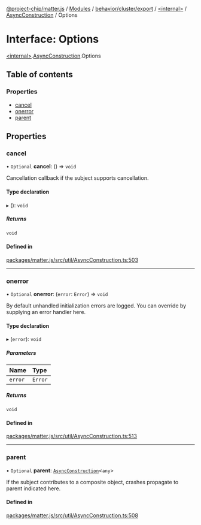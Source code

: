 [@project-chip/matter.js](../README.md) / [Modules](../modules.md) / [behavior/cluster/export](../modules/behavior_cluster_export.md) / [\<internal\>](../modules/behavior_cluster_export._internal_.md) / [AsyncConstruction](../modules/behavior_cluster_export._internal_.AsyncConstruction.md) / Options

# Interface: Options

[\<internal\>](../modules/behavior_cluster_export._internal_.md).[AsyncConstruction](../modules/behavior_cluster_export._internal_.AsyncConstruction.md).Options

## Table of contents

### Properties

- [cancel](behavior_cluster_export._internal_.AsyncConstruction.Options.md#cancel)
- [onerror](behavior_cluster_export._internal_.AsyncConstruction.Options.md#onerror)
- [parent](behavior_cluster_export._internal_.AsyncConstruction.Options.md#parent)

## Properties

### cancel

• `Optional` **cancel**: () => `void`

Cancellation callback if the subject supports cancellation.

#### Type declaration

▸ (): `void`

##### Returns

`void`

#### Defined in

[packages/matter.js/src/util/AsyncConstruction.ts:503](https://github.com/project-chip/matter.js/blob/5f71eedebdb9fa54338bde320c311bb359b7455d/packages/matter.js/src/util/AsyncConstruction.ts#L503)

___

### onerror

• `Optional` **onerror**: (`error`: `Error`) => `void`

By default unhandled initialization errors are logged.  You can override by supplying an error handler here.

#### Type declaration

▸ (`error`): `void`

##### Parameters

| Name | Type |
| :------ | :------ |
| `error` | `Error` |

##### Returns

`void`

#### Defined in

[packages/matter.js/src/util/AsyncConstruction.ts:513](https://github.com/project-chip/matter.js/blob/5f71eedebdb9fa54338bde320c311bb359b7455d/packages/matter.js/src/util/AsyncConstruction.ts#L513)

___

### parent

• `Optional` **parent**: [`AsyncConstruction`](behavior_cluster_export._internal_.AsyncConstruction-1.md)\<`any`\>

If the subject contributes to a composite object, crashes propagate to parent indicated here.

#### Defined in

[packages/matter.js/src/util/AsyncConstruction.ts:508](https://github.com/project-chip/matter.js/blob/5f71eedebdb9fa54338bde320c311bb359b7455d/packages/matter.js/src/util/AsyncConstruction.ts#L508)
